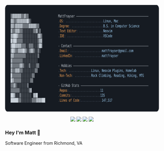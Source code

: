 <div align="center">
<a href="https://github.com/mattfrayser/mattfrayser">
    <picture>
        <img src="https://raw.githubusercontent.com/mattfrayser/mattfrayser/main/darkmode.svg"  height="350">
    </picture>
</a>
</div>

<p align="center">
  <a href="https://www.mattfrayser.com/" target="_blank" rel="noopener noreferrer"><img src="https://img.shields.io/static/v1?message=Website&logo=itch&label=&color=000000&logoColor=white&labelColor=&style=for-the-badge" height="41"/></a> 
  <a href="https://www.linkedin.com/in/matthew-frayser/" target="_blank" rel="noopener noreferrer"><img src="https://img.shields.io/static/v1?message=LinkedIn&logo=linkedin&label=&color=0077B5&logoColor=white&labelColor=&style=for-the-badge" height="41"/></a>
  <a href="https://mail.google.com/mail/u/0/?fs=1&tf=cm&source=mailto&to=mattfrayser@gmail.com" target="_blank"><img src="https://img.shields.io/static/v1?message=Gmail&logo=gmail&label=&color=D14836&logoColor=white&labelColor=&style=for-the-badge" height="41" /></a>
  <a href="https://www.hackerrank.com/profile/mattfrayser" target="_blank" rel="noopener noreferrer"><img src="https://img.shields.io/static/v1?message=HackerRank&logo=hackerrank&label=&color=2EC866&logoColor=white&labelColor=&style=for-the-badge" height="41" /></a>
</p>

### Hey I'm Matt :wave:
Software Engineer from Richmond, VA


